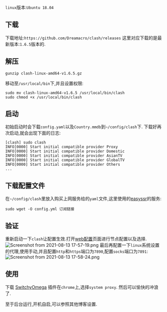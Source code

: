 `linux`版本:`Ubuntu 18.04`
## 下载
下载地址:`https://github.com/Dreamacro/clash/releases`
这里对应下载的是最新版本:`1.6.5`版本的.
## 解压
```
gunzip clash-linux-amd64-v1.6.5.gz
```
移动至`/usr/local/bin`下,并且设置权限:
```
sudo mv clash-linux-amd64-v1.6.5 /usr/local/bin/clash
sudo chmod +x /usr/local/bin/clash
```
## 启动
初始启动时会下载`config.yaml`以及`Country.mmdb`到`~/config/clash`下.
下载好再次启动,就会出现下面的日志:
```
[clash] sudo clash                                                                                                                                                                                         
INFO[0000] Start initial compatible provider Proxy      
INFO[0000] Start initial compatible provider Domestic   
INFO[0000] Start initial compatible provider AsianTV    
INFO[0000] Start initial compatible provider GlobalTV   
INFO[0000] Start initial compatible provider Others  
...
```
## 下载配置文件
在`~/config/clash`里放入购买上网服务给的`yaml`文件,这里使用的[easyssr](https://cryml.cn/8c1uzCq)的服务:
```
sudo wget -O config.yml 订阅链接
```
## 验证
重新启动一下`clash`让配置生效.打开[web配置](http://clash.razord.top/#/proxies)页面进行节点配置以及选择.
![Screenshot from 2021-08-13 17-57-19.png](https://upload-images.jianshu.io/upload_images/12157360-58316f272fe25068.png?imageMogr2/auto-orient/strip%7CimageView2/2/w/1240)
最后再配置一下`linux`系统设置的代理,使用手动,并且配置`http`和`https`端口为`7890`,配置`socks`端口为`7891`:
![Screenshot from 2021-08-13 17-58-24.png](https://upload-images.jianshu.io/upload_images/12157360-1fbfc585ff14ed48.png?imageMogr2/auto-orient/strip%7CimageView2/2/w/1240)
## 使用
下载 [SwitchyOmega](chrome-extension://padekgcemlokbadohgkifijomclgjgif/options.html#!/about "About")
插件在`chrome`上,选择`system proxy`.
然后可以愉快的冲浪了.

至于后台运行,开机自启,可以参照其他博客设置.